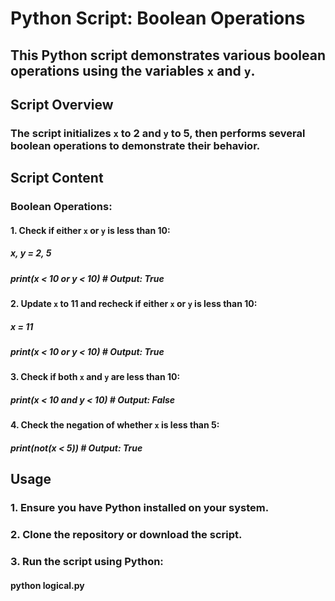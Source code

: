 # Python Script: Boolean Operations

## This Python script demonstrates various boolean operations using the variables `x` and `y`.

## Script Overview

### The script initializes `x` to 2 and `y` to 5, then performs several boolean operations to demonstrate their behavior.

## Script Content

### Boolean Operations:

#### 1. Check if either `x` or `y` is less than 10:
    
##### x, y = 2, 5

##### print(x < 10 or y < 10)  # Output: True

#### 2. Update `x` to 11 and recheck if either `x` or `y` is less than 10:

##### x = 11

##### print(x < 10 or y < 10)  # Output: True

#### 3. Check if both `x` and `y` are less than 10:

##### print(x < 10 and y < 10)  # Output: False

#### 4. Check the negation of whether `x` is less than 5:

##### print(not(x < 5))  # Output: True

## Usage

### 1. Ensure you have Python installed on your system.
### 2. Clone the repository or download the script.
### 3. Run the script using Python:

#### python logical.py

